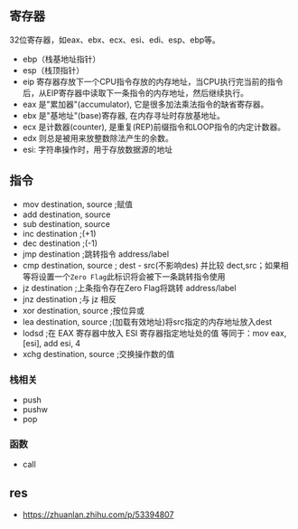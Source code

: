 ## 寄存器

32位寄存器，如eax、ebx、ecx、esi、edi、esp、ebp等。

- ebp（栈基地址指针）
- esp（栈顶指针）
- eip 寄存器存放下一个CPU指令存放的内存地址，当CPU执行完当前的指令后，从EIP寄存器中读取下一条指令的内存地址，然后继续执行。
- eax 是"累加器"(accumulator), 它是很多加法乘法指令的缺省寄存器。
- ebx 是"基地址"(base)寄存器, 在内存寻址时存放基地址。
- ecx 是计数器(counter), 是重复(REP)前缀指令和LOOP指令的内定计数器。
- edx 则总是被用来放整数除法产生的余数。
- esi: 字符串操作时，用于存放数据源的地址

## 指令

- mov destination, source   ;赋值
- add destination, source
- sub destination, source 
- inc destination           ;(+1)
- dec destination           ;(-1)
- jmp destination           ;跳转指令 address/label
- cmp destination, source   ; dest - src(不影响des) 并比较 dect,src；如果相等将设置一个`Zero Flag`此标识将会被下一条跳转指令使用
- jz destination            ;上条指令存在Zero Flag将跳转 address/label
- jnz destination           ;与 jz 相反
- xor destination, source   ;按位异或
- lea destination, source   ;(加载有效地址)将src指定的内存地址放入dest
- lodsd                     ;在 EAX 寄存器中放入 ESI 寄存器指定地址处的值
    等同于：mov eax, [esi], add esi, 4
- xchg destination, source  ;交换操作数的值

### 栈相关

- push 
- pushw
- pop

### 函数

- call

## res
- https://zhuanlan.zhihu.com/p/53394807